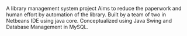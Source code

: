 A library management system project 
Aims to reduce the paperwork and human effort by automation of the library.
Built by a team of two in Netbeans IDE using java core. 
Conceptualized using Java Swing and Database Management in MySQL.

